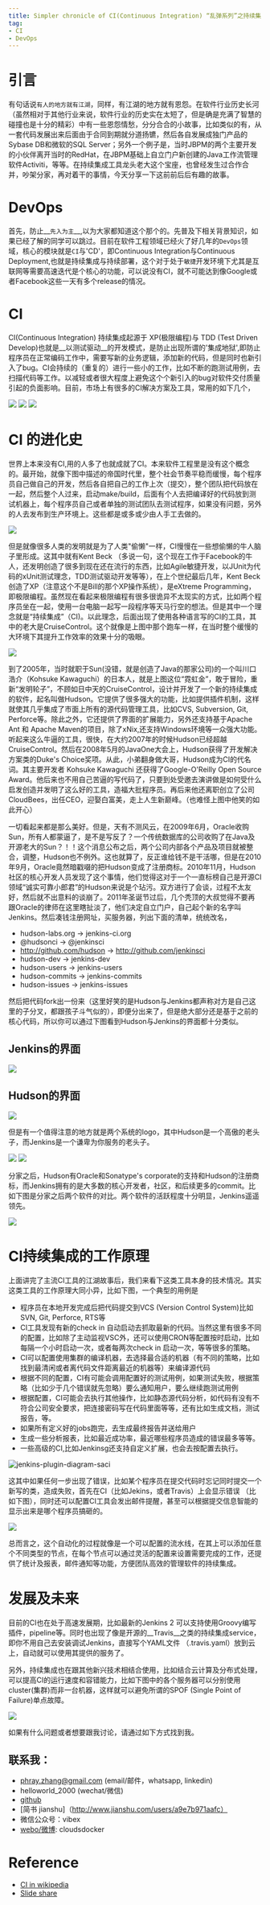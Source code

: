 ```yaml
---
title: Simpler chronicle of CI(Continuous Integration) “乱弹系列”之持续集成工具
tag:
- CI
- DevOps
---
```


# 引言
有句话说`有人的地方就有江湖`，同样，有江湖的地方就有恩怨。在软件行业历史长河（虽然相对于其他行业来说，软件行业的历史实在太短了，但是确是充满了智慧的碰撞也是十分的精彩）中有一些恩怨情愁，分分合合的小故事，比如类似的有，从一套代码发展出来后面由于合同到期就分道扬镳，然后各自发展成独门产品的Sybase DB和微软的SQL Server；另外一个例子是，当时JBPM的两个主要开发的小伙伴离开当时的RedHat，在JBPM基础上自立门户新创建的Java工作流管理软件Activiti，等等。在持续集成工具龙头老大这个宝座，也曾经发生过合作合并，吵架分家，再对着干的事情，今天分享一下这前前后后有趣的故事。

# DevOps
首先，防止__`先入为主`__,以为大家都知道这个那个的。先普及下相关背景知识，如果已经了解的同学可以跳过。目前在软件工程领域已经火了好几年的`DevOps`领域，核心的模块就是`CI`与'CD'，即Continuous Integration与Continuous Deployment,也就是持续集成与持续部署，这个对于处于`敏捷`开发环境下尤其是互联网等需要高速迭代是个核心的功能，可以说没有CI，就不可能达到像Google或者Facebook这些一天有多个release的情况。

# CI
CI(Continuous Integration) 持续集成起源于 XP(极限编程)与 TDD (Test Driven Develop)也就是__以测试驱动__的开发模式，是防止出现所谓的'集成地狱',即防止程序员在正常编码工作中，需要写新的业务逻辑，添加新的代码，但是同时也新引入了bug。CI会持续的（重复的）进行一些小的工作，比如不断的跑测试用例，去扫描代码等工作。以减轻或者很大程度上避免这个个新引入的bug对软件交付质量引起的负面影响。目前，市场上有很多的CI解决方案及工具，常用的如下几个，

![](http://cloudsdocker.github.io/images/travis-ci.jpg)
![](http://cloudsdocker.github.io/images/Jenkins-Logo.png)
![](http://cloudsdocker.github.io/images/Hudson-Logo.jpg)


# CI 的进化史
世界上本来没有CI,用的人多了也就成就了CI。本来软件工程里是没有这个概念的。最开始，就像下图中描述的帝国时代里，整个社会节奏平稳而缓慢，每个程序员自己做自己的开发，然后各自把自己的工作上次（提交），整个团队把代码放在一起，然后整个人过来，启动make/build，后面有个人去把编译好的代码放到测试机器上，每个程序员自己或者单独的测试团队去测试程序，如果没有问题，另外的人去发布到生产环境上。这些都是或多或少由人手工去做的。

![](http://cloudsdocker.github.io/images/newcheats.gif)

但是就像很多人类的发明就是为了人类"偷懒"一样，CI慢慢在一些想偷懒的牛人脑子里形成。这其中就有Kent Beck （多说一句，这个现在工作于Facebook的牛人，还发明创造了很多到现在还在流行的东西，比如Agile敏捷开发，以JUnit为代码的xUnit测试理念，TDD测试驱动开发等等），在上个世纪最后几年，Kent Beck创造了XP（注意这个不是Bill的那个XP操作系统），是eXtreme Programming，即极限编程。虽然现在看起来极限编程有很多很诡异不太现实的方式，比如两个程序员坐在一起，使用一台电脑一起写一段程序等天马行空的想法。但是其中一个理念就是“持续集成”（CI)。以此理念，后面出现了使用各种语言写的CI的工具，其中的老大是CruiseControl。这个就像是上图中那个跑车一样，在当时整个缓慢的大环境下其提升工作效率的效果十分的吸眼。

![](http://cloudsdocker.github.io/images/kohsuke-kawaguchi_2.jpg)

到了2005年，当时就职于Sun(没错，就是创造了Java的那家公司)的一个叫川口浩介（Kohsuke Kawaguchi）的日本人，就是上图这位“霓虹金”，敢于冒险，重新“发明轮子”，不顾如日中天的CruiseControl，设计并开发了一个新的持续集成的软件，起名叫做Hudson。它提供了很多强大的功能，比如提供插件机制，这样就使其几乎集成了市面上所有的源代码管理工具，比如CVS, Subversion, Git, Perforce等。除此之外，它还提供了界面的扩展能力，另外还支持基于Apache Ant 和 Apache Maven的项目，除了xNix,还支持Windows环境等一众强大功能。听起来这么牛逼的工具，很快，在大约2007年的时候Hudson已经超越CruiseControl。然后在2008年5月的JavaOne大会上，Hudson获得了开发解决方案类的Duke's Choice奖项。从此，小弟翻身做大哥，Hudson成为CI的代名词。其主要开发者 Kohsuke Kawaguchi 还获得了Google-O'Reilly Open Source Award。他后来也不用自己苦逼的写代码了，只要到处受邀去演讲做是如何受什么启发创造并发明了这么好的工具，造福大批程序员。再后来他还离职创立了公司CloudBees，出任CEO，迎娶白富美，走上人生新巅峰。（也难怪上图中他笑的如此开心）

一切看起来都是那么美好。但是，天有不测风云，在2009年6月，Oracle收购Sun，所有人都蒙逼了，是不是写反了？一个传统数据库的公司收购了在Java及开源老大的Sun？！！这个消息公布之后，两个公司内部各个产品及项目就被整合，调整，Hudson也不例外。这也就算了，反正谁给钱不是干活哪，但是在2010年9月，Oracle竟然暗戳啜的把Hudson变成了注册商标。2010年11月，Hudson社区的核心开发人员发现了这个事情，他们觉得这对于一个一直标榜自己是开源CI领域“诚实可靠小郎君”的Hudson来说是个玷污。双方进行了会谈，过程不太友好，然后就不出意料的谈崩了。2011年圣诞节过后，几个秃顶的大叔觉得不要再跟Oracle的律师在这里瞎扯淡了，他们决定自立门户，自己起个新的名字叫Jenkins。然后凑钱注册网址，买服务器，列出下面的清单，统统改名，
- hudson-labs.org -> jenkins-ci.org
- @hudsonci -> @jenkinsci
- http://github.com/hudson -> http://github.com/jenkinsci
- hudson-dev -> jenkins-dev
- hudson-users -> jenkins-users
- hudson-commits -> jenkins-commits
- hudson-issues -> jenkins-issues

然后把代码fork出一份来（这里好笑的是Hudson与Jenkins都声称对方是自己这里的子分叉，都跟孩子斗气似的），即便分出来了，但是绝大部分还是基于之前的核心代码，所以你可以通过下图看到Hudson与Jenkins的界面都十分类似。

## Jenkins的界面
![](http://cloudsdocker.github.io/images/jenkins_jobs.png)

## Hudson的界面
![](http://cloudsdocker.github.io/images/hudson_gui.jpg)

但是有一个值得注意的地方就是两个系统的logo，其中Hudson是一个高傲的老头子，而Jenkins是一个谦卑为你服务的老头子。

![](http://cloudsdocker.github.io/images/Jenkins-Logo.png)
![](http://cloudsdocker.github.io/images/Hudson-Logo.jpg)


分家之后，Hudson有Oracle和Sonatype's corporate的支持和Hudson的注册商标，而Jenkins拥有的是大多数的核心开发者，社区，和后续更多的commit。比如下图是分家之后两个软件的对比。两个软件的活跃程度十分明显，Jenkins遥遥领先。

![](http://cloudsdocker.github.io/images/hudson_vs_jenkins_submit.png)

# CI持续集成的工作原理

上面讲完了主流CI工具的江湖故事后，我们来看下这类工具本身的技术情况。其实这类工具的工作原理大同小异，比如下图，一个典型的用例是
- 程序员在本地开发完成后把代码提交到VCS (Version Control System)比如SVN, Git, Perforce, RTS等
- CI工具发现有新的check in 自动启动去抓取最新的代码。当然这里有很多不同的配置，比如除了主动监视VSC外，还可以使用CRON等配置按时启动，比如每隔一个小时启动一次，或者每两次check in 启动一次，等等很多的策略。
- CI可以配置使用集群的编译机器，去选择最合适的机器（有不同的策略，比如找到最清闲或者离代码文件距离最近的机器等）来编译源代码
- 根据不同的配置，CI有可能会调用配置好的测试用例，如果测试失败，根据策略（比如少于几个错误就先忽略）要么通知用户，要么继续跑测试用例
- 根据配置，CI可能会去执行其他操作，比如静态源代码分析，如代码有没有不符合公司安全要求，把连接密码写在代码里面等等，还有比如生成文档，测试报告，等。
- 如果所有定义好的jobs跑完，去生成最终报告并送给用户
- 生成一些分析报表，比如最近成功率，最近哪些程序员造成的错误最多等等。
- 一些高级的CI,比如Jenkinsg还支持自定义扩展，也会去按配置去执行。


![jenkins-plugin-diagram-saci](http://cloudsdocker.github.io/images/jenkins-plugin-diagram-saci.png)


这其中如果任何一步出现了错误，比如某个程序员在提交代码时忘记同时提交一个新写的类，造成失败，首先在CI（比如Jekins，或者Travis）上会显示错误 （比如下图），同时还可以配置CI工具会发出邮件提醒，甚至可以根据提交信息智能的显示出来是哪个程序员搞砸的。

![](http://cloudsdocker.github.io/images/0082OS_02_14.png)

总而言之，这个自动化的过程就像是一个可以配置的流水线，在其上可以添加任意个不同类型的节点，在每个节点可以通过灵活的配置来设置需要完成的工作，还提供了统计及报表，邮件通知等功能，方便团队高效的管理软件的持续集成。

# 发展及未来

目前的CI也在处于高速发展期，比如最新的Jenkins 2 可以支持使用Groovy编写插件，pipeline等。同时也出现了像是开源的__Travis__之类的持续集成service，即你不用自己去安装调试Jenkins，直接写个YAML文件 （.travis.yaml）放到云上，自动就可以使用其提供的服务了。

另外，持续集成也在跟其他新兴技术相结合使用，比如结合云计算及分布式处理，可以提高CI的运行速度和容错能力，比如下图中的各个服务器可以分别使用cluster(集群)而非一台机器，这样就可以避免所谓的SPOF (Single Point of Failure)单点故障。

![](http://cloudsdocker.github.io/images/ci-architecture-pantheon.png)

如果有什么问题或者想要跟我讨论，请通过如下方式找到我。

## 联系我：
* phray.zhang@gmail.com (email/邮件，whatsapp, linkedin)
* helloworld_2000 (wechat/微信)
* [github](https://github.com/CloudsDocker/)
* [简书 jianshu]（http://www.jianshu.com/users/a9e7b971aafc）
* 微信公众号：vibex
* [webo/微博](http://weibo.com/cloudsdocker): cloudsdocker

# Reference
- [CI in wikipedia](https://en.wikipedia.org/wiki/Continuous_integration)
- [Slide share](
http://image.slidesharecdn.com/continuousintegration-100503045436-phpapp01/95/continuous-integration-system-6-728.jpg?cb=1272862514)

